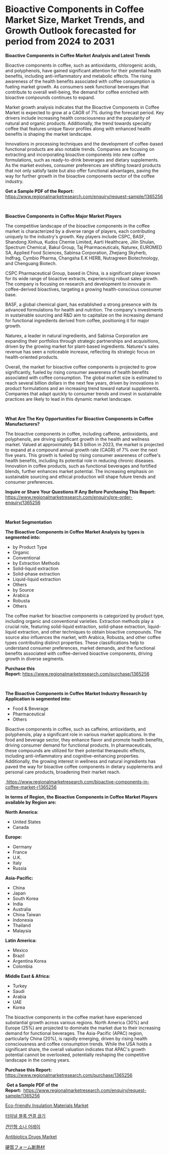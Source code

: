<p><h1>Bioactive Components in Coffee Market Size, Market Trends, and Growth Outlook forecasted for period from 2024 to 2031</h1></p><p><strong>Bioactive Components in Coffee Market Analysis and Latest Trends</strong></p>
<p><p>Bioactive components in coffee, such as antioxidants, chlorogenic acids, and polyphenols, have gained significant attention for their potential health benefits, including anti-inflammatory and metabolic effects. The rising awareness of the health benefits associated with coffee consumption is fueling market growth. As consumers seek functional beverages that contribute to overall well-being, the demand for coffee enriched with bioactive compounds continues to expand.</p><p>Market growth analysis indicates that the Bioactive Components in Coffee Market is expected to grow at a CAGR of 7% during the forecast period. Key drivers include increasing health consciousness and the popularity of natural and organic products. Additionally, the trend towards specialty coffee that features unique flavor profiles along with enhanced health benefits is shaping the market landscape. </p><p>Innovations in processing techniques and the development of coffee-based functional products are also notable trends. Companies are focusing on extracting and incorporating bioactive components into new coffee formulations, such as ready-to-drink beverages and dietary supplements. As the market evolves, consumer preferences are shifting toward products that not only satisfy taste but also offer functional advantages, paving the way for further growth in the bioactive components sector of the coffee industry.</p></p>
<p><strong>Get a Sample PDF of the Report:&nbsp;</strong> <a href="https://www.regionalmarketresearch.com/enquiry/request-sample/1365256">https://www.regionalmarketresearch.com/enquiry/request-sample/1365256</a></p>
<p>&nbsp;</p>
<p><strong>Bioactive Components in Coffee Major Market Players</strong></p>
<p><p>The competitive landscape of the bioactive components in the coffee market is characterized by a diverse range of players, each contributing uniquely to the industry's growth. Key players include CSPC, BASF, Shandong Xinhua, Kudos Chemie Limited, Aarti Healthcare, Jilin Shulan, Spectrum Chemical, Bakul Group, Taj Pharmaceuticals, Naturex, EUROMED SA, Applied Food Sciences, Sabinsa Corporation, Zhejiang Skyherb, Indfrag, Cymbio Pharma, Changsha E.K HERB, Nutragreen Biotechnology, and Chenguang Biotech.</p><p>CSPC Pharmaceutical Group, based in China, is a significant player known for its wide range of bioactive extracts, experiencing robust sales growth. The company is focusing on research and development to innovate in coffee-derived bioactives, targeting a growing health-conscious consumer base.</p><p>BASF, a global chemical giant, has established a strong presence with its advanced formulations for health and nutrition. The company's investments in sustainable sourcing and R&D aim to capitalize on the increasing demand for functional ingredients derived from coffee, positioning it for major growth.</p><p>Naturex, a leader in natural ingredients, and Sabinsa Corporation are expanding their portfolios through strategic partnerships and acquisitions, driven by the growing market for plant-based ingredients. Naturex's sales revenue has seen a noticeable increase, reflecting its strategic focus on health-oriented products.</p><p>Overall, the market for bioactive coffee components is projected to grow significantly, fueled by rising consumer awareness of health benefits associated with coffee consumption. The global market size is estimated to reach several billion dollars in the next few years, driven by innovations in product formulations and an increasing trend toward natural supplements. Companies that adapt quickly to consumer trends and invest in sustainable practices are likely to lead in this dynamic market landscape.</p></p>
<p>&nbsp;</p>
<p><strong>What Are The Key Opportunities For Bioactive Components in Coffee Manufacturers?</strong></p>
<p><p>The bioactive components in coffee, including caffeine, antioxidants, and polyphenols, are driving significant growth in the health and wellness market. Valued at approximately $4.5 billion in 2023, the market is projected to expand at a compound annual growth rate (CAGR) of 7% over the next five years. This growth is fueled by rising consumer awareness of coffee's health benefits, including its potential role in reducing chronic diseases. Innovation in coffee products, such as functional beverages and fortified blends, further enhances market potential. The increasing emphasis on sustainable sourcing and ethical production will shape future trends and consumer preferences.</p></p>
<p><strong>Inquire or Share Your Questions If Any Before Purchasing This Report:</strong> <a href="https://www.regionalmarketresearch.com/enquiry/pre-order-enquiry/1365256">https://www.regionalmarketresearch.com/enquiry/pre-order-enquiry/1365256</a></p>
<p>&nbsp;</p>
<p><strong>Market Segmentation</strong></p>
<p><strong>The Bioactive Components in Coffee Market Analysis by types is segmented into:</strong></p>
<p><ul><li>by Product Type</li><li>Organic</li><li>Conventional</li><li>by Extraction Methods</li><li>Solid-liquid extraction</li><li>Solid-phase extraction</li><li>Liquid-liquid extraction</li><li>Others</li><li>by Source</li><li>Arabica</li><li>Robusta</li><li>Others</li></ul></p>
<p><p>The coffee market for bioactive components is categorized by product type, including organic and conventional varieties. Extraction methods play a crucial role, featuring solid-liquid extraction, solid-phase extraction, liquid-liquid extraction, and other techniques to obtain bioactive compounds. The source also influences the market, with Arabica, Robusta, and other coffee types contributing distinct properties. These classifications help to understand consumer preferences, market demands, and the functional benefits associated with coffee-derived bioactive components, driving growth in diverse segments.</p></p>
<p><strong>Purchase this Report:&nbsp;</strong><a href="https://www.regionalmarketresearch.com/purchase/1365256">https://www.regionalmarketresearch.com/purchase/1365256</a></p>
<p>&nbsp;</p>
<p><strong>The Bioactive Components in Coffee Market Industry Research by Application is segmented into:</strong></p>
<p><ul><li>Food & Beverage</li><li>Pharmaceutical</li><li>Others</li></ul></p>
<p><p>Bioactive components in coffee, such as caffeine, antioxidants, and polyphenols, play a significant role in various market applications. In the food and beverage sector, they enhance flavor and promote health benefits, driving consumer demand for functional products. In pharmaceuticals, these compounds are utilized for their potential therapeutic effects, including anti-inflammatory and cognitive-enhancing properties. Additionally, the growing interest in wellness and natural ingredients has paved the way for bioactive coffee components in dietary supplements and personal care products, broadening their market reach.</p></p>
<p><a href="https://www.regionalmarketresearch.com/bioactive-components-in-coffee-market-r1365256">&nbsp;https://www.regionalmarketresearch.com/bioactive-components-in-coffee-market-r1365256</a></p>
<p><strong>In terms of Region, the Bioactive Components in Coffee Market Players available by Region are:</strong></p>
<p>
    <p> <strong> North America: </strong>
        <ul>
            <li>United States</li>
            <li>Canada</li>
        </ul>
        </p> 
    <p> <strong> Europe: </strong>
        <ul>
            <li>Germany</li>
            <li>France</li>
            <li>U.K.</li>
            <li>Italy</li>
            <li>Russia</li>
        </ul>
        </p> 
    <p> <strong> Asia-Pacific: </strong>
        <ul>
            <li>China</li>
            <li>Japan</li>
            <li>South Korea</li>
            <li>India</li>
            <li>Australia</li>
            <li>China Taiwan</li>
            <li>Indonesia</li>
            <li>Thailand</li>
            <li>Malaysia</li>
        </ul>
        </p> 
    <p> <strong> Latin America: </strong>
        <ul>
            <li>Mexico</li>
            <li>Brazil</li>
            <li>Argentina Korea</li>
            <li>Colombia</li>
        </ul>
        </p> 
    <p> <strong> Middle East & Africa: </strong>
        <ul>
            <li>Turkey</li>
            <li>Saudi</li>
            <li>Arabia</li>
            <li>UAE</li>
            <li>Korea</li>
        </ul>
    </p>
    </p>
<p><p>The bioactive components in the coffee market have experienced substantial growth across various regions. North America (30%) and Europe (25%) are projected to dominate the market due to their increasing demand for functional beverages. The Asia-Pacific (APAC) region, particularly China (20%), is rapidly emerging, driven by rising health consciousness and coffee consumption trends. While the USA holds a significant share, the overall valuation indicates that APAC's growth potential cannot be overlooked, potentially reshaping the competitive landscape in the coming years.</p></p>
<p><strong>Purchase this Report: </strong><a href="https://www.regionalmarketresearch.com/purchase/1365256">https://www.regionalmarketresearch.com/purchase/1365256</a></p>
<p>&nbsp;<strong>Get a Sample PDF of the Report:&nbsp;&nbsp;</strong><a href="https://www.regionalmarketresearch.com/enquiry/request-sample/1365256">https://www.regionalmarketresearch.com/enquiry/request-sample/1365256</a></p>
<p><strong></strong></p>
<p><p><a href="https://issuu.com/reportprime-2/docs/eco-friendly-insulation-materials-m_1dac83abce09a0">Eco-friendly Insulation Materials Market</a></p><p><a href="https://medium.com/@pjduffin/%EB%8B%A8%EC%9E%90%EB%8C%80-%EC%8B%9C%EC%9E%A5-%EB%8F%99%ED%96%A5-%EC%8B%9C%EC%9E%A5-%EC%84%B8%EB%B6%84%ED%99%94%EC%97%90-%EB%8C%80%ED%95%9C-%EC%83%81%EC%84%B8-%EC%97%B0%EA%B5%AC%EC%99%80-%EC%83%88%EB%A1%9C%EC%9A%B4-%EB%8F%99%ED%96%A5%EC%9D%98-%EC%A4%91%EC%9A%94%EC%84%B1-%EB%B6%84%EC%84%9D-e873eb34fccf">터미널 블록 연결 끊기</a></p><p><a href="https://medium.com/@jesskilback/2024%EB%85%84%EB%B6%80%ED%84%B0-2031%EB%85%84%EA%B9%8C%EC%A7%80%EC%9D%98-9-1-%EC%9D%98-%EC%97%B0%ED%8F%89%EA%B7%A0-%EC%84%B1%EC%9E%A5%EB%A5%A0-cagr-%EC%98%88%EC%B8%A1%EA%B3%BC-%ED%95%A8%EA%BB%98-%EA%B8%80%EB%A1%9C%EB%B2%8C-%ED%86%A0%EC%9A%B0%EB%93%9C-%EC%86%8C%EB%82%98-%EB%B0%B0%EC%97%B4-%EC%8B%9C%EC%9E%A5-%EB%B2%94%EC%9C%84%EC%97%90-%EB%8C%80%ED%95%9C-%EC%8B%AC%EC%B8%B5-%EB%B6%84%EC%84%9D-87f00ef04047">견인형 소나 어레이</a></p><p><a href="https://www.linkedin.com/pulse/what-emerging-market-trends-antibiotics-drugs-detailed-xtj2e?trackingId=mpb3Upx5RhSGCUWd%2Bz%2B1tQ%3D%3D">Antibiotics Drugs Market</a></p><p><a href="https://medium.com/@henriettemills1/%E5%89%9B%E6%80%A7%E3%83%95%E3%82%A9%E3%83%BC%E3%83%A0%E6%96%AD%E7%86%B1%E6%9D%90%E5%B8%82%E5%A0%B4%E3%81%AE%E8%A6%8F%E6%A8%A1%E3%81%A8%E3%82%B7%E3%82%A7%E3%82%A2%E5%88%86%E6%9E%90-%E6%88%90%E9%95%B7%E5%8B%95%E5%90%91%E3%81%A8%E4%BA%88%E6%B8%AC-2024-2031-3b25fb42bb01?postPublishedType=repub">硬質フォーム断熱材</a></p></p>